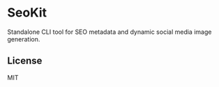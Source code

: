 # SeoKit

Standalone CLI tool for SEO metadata and dynamic social media image generation.

## License

MIT
